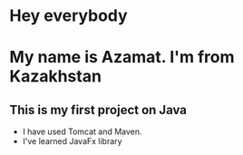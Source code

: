 # Hey everybody
# My name is Azamat. I'm from Kazakhstan
## This is my first project on Java

- I have used Tomcat and Maven.
- I've learned JavaFx library

